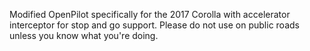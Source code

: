 Modified OpenPilot specifically for the 2017 Corolla with accelerator interceptor for stop and go support.
Please do not use on public roads unless you know what you're doing.
